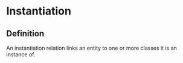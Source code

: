 # Instantiation

## Definition

An instantiation relation links an entity to one or more classes it is an instance of.
